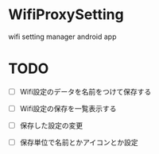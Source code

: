 WifiProxySetting
================

wifi setting manager android app

# TODO
- [ ] Wifi設定のデータを名前をつけて保存する
- [ ] Wifi設定の保存を一覧表示する
- [ ] 保存した設定の変更
- [ ] 保存単位で名前とかアイコンとか設定

